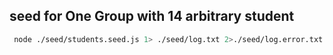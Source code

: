 
## seed for One Group with 14 arbitrary student

```bash
 node ./seed/students.seed.js 1> ./seed/log.txt 2>./seed/log.error.txt
 ```